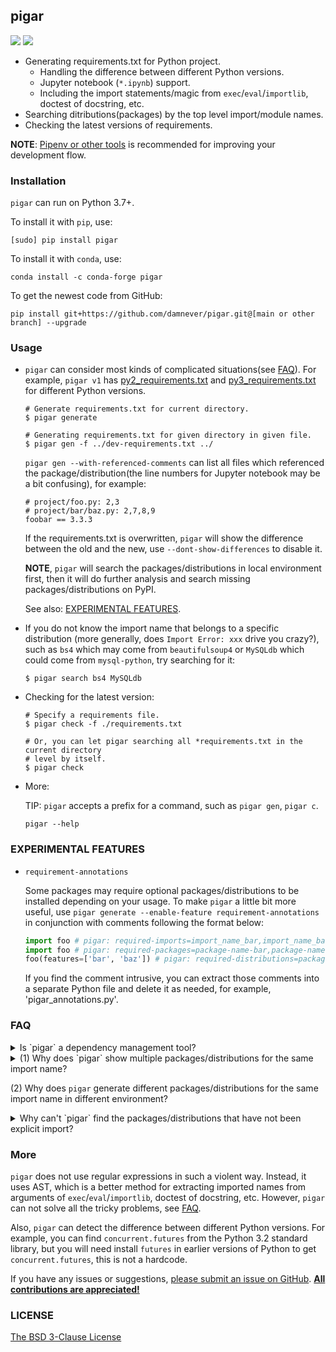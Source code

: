 ## pigar

[![](https://img.shields.io/github/actions/workflow/status/damnever/pigar/ci.yml?branch=main&style=flat-square)](https://github.com/damnever/pigar/actions) [![](https://img.shields.io/pypi/v/pigar.svg?style=flat-square)](https://pypi.org/project/pigar)


- Generating requirements.txt for Python project.
   - Handling the difference between different Python versions.
   - Jupyter notebook (`*.ipynb`) support.
   - Including the import statements/magic from ``exec``/``eval``/``importlib``, doctest of docstring, etc.
- Searching ditributions(packages) by the top level import/module names.
- Checking the latest versions of requirements.

**NOTE**: [Pipenv or other tools](https://packaging.python.org/tutorials/managing-dependencies/#managing-dependencies) is recommended for improving your development flow.


### Installation

`pigar` can run on Python 3.7+.

To install it with `pip`, use:
```
[sudo] pip install pigar
```
To install it with ``conda``, use:
```
conda install -c conda-forge pigar
```
To get the newest code from GitHub:
```
pip install git+https://github.com/damnever/pigar.git@[main or other branch] --upgrade
```

### Usage

- `pigar` can consider most kinds of complicated situations(see [FAQ](#faq)). For example, `pigar v1` has [py2_requirements.txt](https://github.com/damnever/pigar/blob/c68d372fba4a6f98228ec3cf8e273f59d68d0e3c/py2_requirements.txt) and [py3_requirements.txt](https://github.com/damnever/pigar/blob/c68d372fba4a6f98228ec3cf8e273f59d68d0e3c/py3_requirements.txt) for different Python versions.

    ```
    # Generate requirements.txt for current directory.
    $ pigar generate

    # Generating requirements.txt for given directory in given file.
    $ pigar gen -f ../dev-requirements.txt ../
    ```

    `pigar gen --with-referenced-comments` can list all files which referenced the package/distribution(the line numbers for Jupyter notebook may be a bit confusing), for example:
    ```
    # project/foo.py: 2,3
    # project/bar/baz.py: 2,7,8,9
    foobar == 3.3.3
    ```

    If the requirements.txt is overwritten, ``pigar`` will show the difference between the old and the new, use `--dont-show-differences` to disable it.

    **NOTE**, `pigar` will search the packages/distributions in local environment first, then it will do further analysis and search missing packages/distributions on PyPI.

    See also: [EXPERIMENTAL FEATURES](https://github.com/damnever/pigar#experimental-features).

- If you do not know the import name that belongs to a specific distribution (more generally, does `Import Error: xxx` drive you crazy?), such as `bs4` which may come from `beautifulsoup4` or `MySQLdb` which could come from `mysql-python`, try searching for it:

    ```
    $ pigar search bs4 MySQLdb
    ```

- Checking for the latest version:

    ```
    # Specify a requirements file.
    $ pigar check -f ./requirements.txt

    # Or, you can let pigar searching all *requirements.txt in the current directory
    # level by itself.
    $ pigar check
    ```

- More:

  TIP: `pigar` accepts a prefix for a command, such as `pigar gen`, `pigar c`.
   ```
   pigar --help
   ```


### EXPERIMENTAL FEATURES

- `requirement-annotations`

    Some packages may require optional packages/distributions to be installed depending on your usage. To make `pigar` a little bit more useful, use `pigar generate --enable-feature requirement-annotations` in conjunction with comments following the format below:
    ```python
    import foo # pigar: required-imports=import_name_bar,import_name_baz
    import foo # pigar: required-packages=package-name-bar,package-name-baz # Extra comments are allowed.
    foo(features=['bar', 'baz']) # pigar: required-distributions=package-name-bar,package-name-baz
    ```
    If you find the comment intrusive, you can extract those comments into a separate Python file and delete it as needed, for example, 'pigar_annotations.py'.


### FAQ

<details>
  <summary>
  Is `pigar` a dependency management tool?
  </summary>

**No.** I've thought about this many times, but there is too much dirty work to be done to make `pigar`'s way reliable.

I like the way `pigar` does the job, but sadly, `pigar` does a bad job of managing dependencies, `pigar` is more like a tool to assist an old project to migrate to a new development workflow.
</details>

<details>
  <summary>
  (1) Why does `pigar` show multiple packages/distributions for the same import name?

  (2) Why does `pigar` generate different packages/distributions for the same import name in different environment?
  </summary>

`pigar` can not handle those situations gracefully, you may need to remove the duplicate packages in requirements.txt manually, or select one of them when `pigar` asks you.
Install the required packages/distributions(remove others) in local environment should fix it as well.

Related issues: [#32](https://github.com/damnever/pigar/issues/32), [#68](https://github.com/damnever/pigar/issues/68), [#75](https://github.com/damnever/pigar/issues/75#issuecomment-605639825).
</details>

<details>
  <summary>
  Why can't `pigar` find the packages/distributions that have not been explicit import?
  </summary>

Some frameworks may use some magic to import the modules for users automatically, and `pigar` can not handle it, you may need to fix it manually or use the [EXPERIMENTAL FEATURES](https://github.com/damnever/pigar#experimental-features).

Related issues: [#33](https://github.com/damnever/pigar/issues/33), [#103](https://github.com/damnever/pigar/issues/103)
</details>


### More

`pigar` does not use regular expressions in such a violent way. Instead, it uses AST, which is a better method for extracting imported names from arguments of `exec`/`eval`/`importlib`, doctest of docstring, etc. However, `pigar` can not solve all the tricky problems, see [FAQ](https://github.com/damnever/pigar#faq).

Also, `pigar` can detect the difference between different Python versions. For example, you can find `concurrent.futures` from the Python 3.2 standard library, but you will need install `futures` in earlier versions of Python to get `concurrent.futures`, this is not a hardcode.

If you have any issues or suggestions, [please submit an issue on GitHub](https://github.com/damnever/pigar/issues). [**All contributions are appreciated!**](https://github.com/damnever/pigar/graphs/contributors)


### LICENSE

[The BSD 3-Clause License](https://github.com/damnever/pigar/blob/master/LICENSE)
